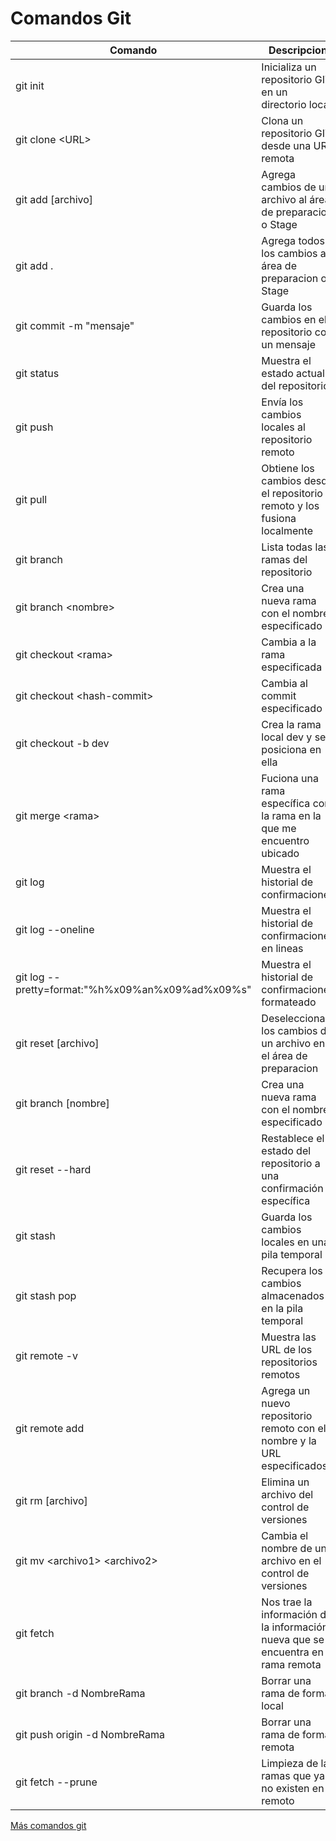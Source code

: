 # Comandos Git
| Comando                 | Descripcion                                                           | 
|-------------------------|-----------------------------------------------------------------------|
| git init                | Inicializa un repositorio GIT en un directorio local                  | 
| git clone \<URL>         | Clona un repositorio GIT desde una URL remota                         | 
| git add [archivo]       | Agrega cambios de un archivo al área de preparacion o Stage           | 
| git add .               | Agrega todos los cambios al área de preparacion o Stage               | 
| git commit -m "mensaje" | Guarda los cambios en el repositorio con un mensaje                   | 
| git status              | Muestra el estado actual del repositorio                              | 
| git push                | Envía los cambios locales al repositorio remoto                       | 
| git pull                | Obtiene los cambios desde el repositorio remoto y los fusiona localmente| 
| git branch              | Lista todas las ramas del repositorio                                 | 
| git branch \<nombre>     | Crea una nueva rama con el nombre especificado                        | 
| git checkout \<rama>     | Cambia a la rama especificada                                         | 
| git checkout \<hash-commit>     | Cambia al commit especificado                                        | 
| git checkout -b dev     | Crea la rama local dev y se posiciona en ella                                       | 
| git merge \<rama>        | Fuciona una rama específica con la rama en la que me encuentro ubicado| 
| git log                 | Muestra el historial de confirmaciones                                | 
| git log --oneline                | Muestra el historial de confirmaciones en lineas             | 
| git log --pretty=format:"%h%x09%an%x09%ad%x09%s"| Muestra el historial de confirmaciones formateado| 
| git reset [archivo]     | Deselecciona los cambios de un archivo en el área de preparacion      | 
| git branch [nombre]     | Crea una nueva rama con el nombre especificado                        | 
| git reset --hard        | Restablece el estado del repositorio a una confirmación específica    | 
| git stash               | Guarda los cambios locales en una pila temporal                       | 
| git stash pop           | Recupera los cambios almacenados en la pila temporal                  | 
| git remote -v           | Muestra las URL de los repositorios remotos                           | 
| git remote add <nombre> <URL>| Agrega un nuevo repositorio remoto con el nombre y la URL especificados| 
| git rm [archivo]        | Elimina un archivo del control de versiones                           | 
| git mv \<archivo1> \<archivo2> | Cambia el nombre de un archivo en el control de versiones        | 
| git fetch| Nos trae la información de la información nueva que se encuentra en la rama remota   |
| git branch -d NombreRama| Borrar una rama de forma local                                        |
|git push origin -d NombreRama | Borrar una rama de forma remota                                  | 
|git fetch --prune | Limpieza de las ramas que ya no existen en remoto                            | 



[Más comandos git](https://gist.github.com/dasdo/9ff71c5c0efa037441b6)
